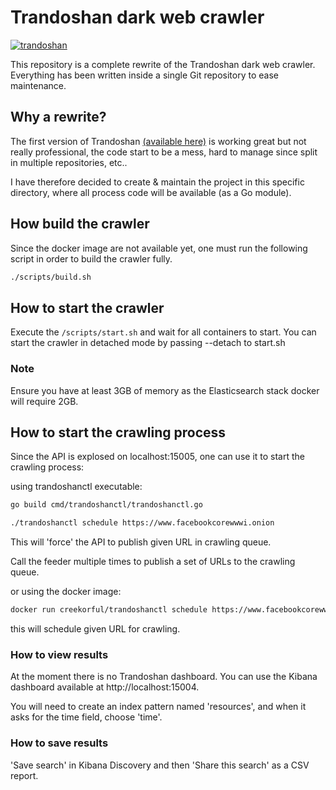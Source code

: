 # Trandoshan dark web crawler

[![trandoshan](https://snapcraft.io//trandoshan/badge.svg)](https://snapcraft.io/trandoshan)

This repository is a complete rewrite of the Trandoshan dark web crawler. Everything has been written inside a single
Git repository to ease maintenance.

## Why a rewrite?

The first version of Trandoshan [(available here)](https://github.com/trandoshan-io) is working great but
not really professional, the code start to be a mess, hard to manage since split in multiple repositories, etc..

I have therefore decided to create & maintain the project in this specific directory, where all process code will be available
(as a Go module).

## How build the crawler

Since the docker image are not available yet, one must run the following script in order to build the crawler fully.

```sh
./scripts/build.sh
```

## How to start the crawler

Execute the ``/scripts/start.sh`` and wait for all containers to start.
You can start the crawler in detached mode by passing --detach to start.sh

### Note

Ensure you have at least 3GB of memory as the Elasticsearch stack docker will require 2GB.

## How to start the crawling process

Since the API is explosed on localhost:15005, one can use it to start the crawling process:

using trandoshanctl executable:

```sh
go build cmd/trandoshanctl/trandoshanctl.go
```

```sh
./trandoshanctl schedule https://www.facebookcorewwwi.onion
```

This will 'force' the API to publish given URL in crawling queue.

Call the feeder multiple times to publish a set of URLs to the crawling queue.

or using the docker image:

```sh
docker run creekorful/trandoshanctl schedule https://www.facebookcorewwwi.onion
```

this will schedule given URL for crawling.

### How to view results

At the moment there is no Trandoshan dashboard.
You can use the Kibana dashboard available at http://localhost:15004.

You will need to create an index pattern named 'resources', and when it asks for the time field, choose 'time'.

### How to save results

'Save search' in Kibana Discovery and then 'Share this search' as a CSV report. 